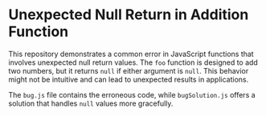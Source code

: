 # Unexpected Null Return in Addition Function

This repository demonstrates a common error in JavaScript functions that involves unexpected null return values. The `foo` function is designed to add two numbers, but it returns `null` if either argument is `null`.  This behavior might not be intuitive and can lead to unexpected results in applications.

The `bug.js` file contains the erroneous code, while `bugSolution.js` offers a solution that handles `null` values more gracefully.